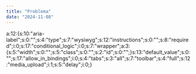 ```yaml
---
title: "Problema"
date: "2024-11-08"
---
```


a:12:{s:10:"aria-label";s:0:"";s:4:"type";s:7:"wysiwyg";s:12:"instructions";s:0:"";s:8:"required";i:0;s:17:"conditional\_logic";i:0;s:7:"wrapper";a:3:{s:5:"width";s:0:"";s:5:"class";s:0:"";s:2:"id";s:0:"";}s:13:"default\_value";s:0:"";s:17:"allow\_in\_bindings";i:0;s:4:"tabs";s:3:"all";s:7:"toolbar";s:4:"full";s:12:"media\_upload";i:1;s:5:"delay";i:0;}

